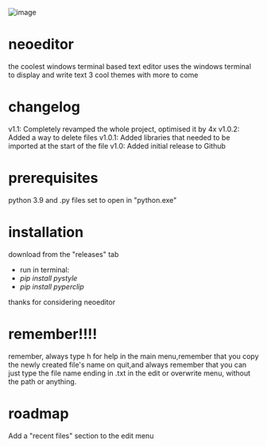 ![image](https://github.com/Typhoonz0/neoeditor/assets/122064502/8a48342d-bc2e-417d-86ec-13208f99d436)
# neoeditor
the coolest windows terminal based text editor
uses the windows terminal to display and write text
3 cool themes with more to come

# changelog
v1.1:
Completely revamped the whole project, optimised it by 4x
v1.0.2:
Added a way to delete files
v1.0.1:
Added libraries that needed to be imported at the start of the file
v1.0:
Added initial release to Github


# prerequisites
python 3.9 and 
.py files set to open in "python.exe"

# installation
download from the "releases" tab
- run in terminal:
-  *pip install pystyle*
-  *pip install pyperclip*
  
thanks for considering neoeditor

# remember!!!!
remember, always type h for help in the main menu,remember that you copy the newly created file's name on quit,and always remember that you can just type the file name ending in .txt in the edit or overwrite menu, without the path or anything.



# roadmap
Add a "recent files" section to the edit menu
